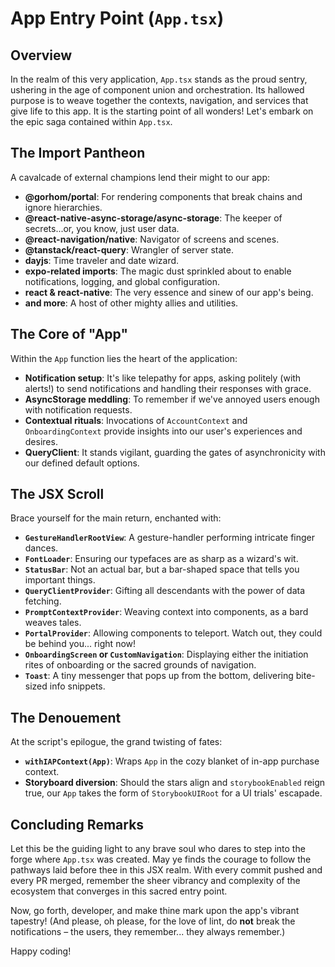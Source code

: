 
# App Entry Point (`App.tsx`)

## Overview

In the realm of this very application, `App.tsx` stands as the proud sentry, ushering in the age of component union and orchestration. Its hallowed purpose is to weave together the contexts, navigation, and services that give life to this app. It is the starting point of all wonders! Let's embark on the epic saga contained within `App.tsx`.

## The Import Pantheon

A cavalcade of external champions lend their might to our app:

- **@gorhom/portal**: For rendering components that break chains and ignore hierarchies.
- **@react-native-async-storage/async-storage**: The keeper of secrets...or, you know, just user data.
- **@react-navigation/native**: Navigator of screens and scenes.
- **@tanstack/react-query**: Wrangler of server state.
- **dayjs**: Time traveler and date wizard.
- **expo-related imports**: The magic dust sprinkled about to enable notifications, logging, and global configuration.
- **react & react-native**: The very essence and sinew of our app's being.
- **and more**: A host of other mighty allies and utilities.

## The Core of "App"

Within the `App` function lies the heart of the application:

- **Notification setup**: It's like telepathy for apps, asking politely (with alerts!) to send notifications and handling their responses with grace.
- **AsyncStorage meddling**: To remember if we've annoyed users enough with notification requests.
- **Contextual rituals**: Invocations of `AccountContext` and `OnboardingContext` provide insights into our user's experiences and desires.
- **QueryClient**: It stands vigilant, guarding the gates of asynchronicity with our defined default options.

## The JSX Scroll

Brace yourself for the main return, enchanted with:

- **`GestureHandlerRootView`**: A gesture-handler performing intricate finger dances.
- **`FontLoader`**: Ensuring our typefaces are as sharp as a wizard's wit.
- **`StatusBar`**: Not an actual bar, but a bar-shaped space that tells you important things.
- **`QueryClientProvider`**: Gifting all descendants with the power of data fetching.
- **`PromptContextProvider`**: Weaving context into components, as a bard weaves tales.
- **`PortalProvider`**: Allowing components to teleport. Watch out, they could be behind you... right now!
- **`OnboardingScreen` or `CustomNavigation`**: Displaying either the initiation rites of onboarding or the sacred grounds of navigation.
- **`Toast`**: A tiny messenger that pops up from the bottom, delivering bite-sized info snippets.

## The Denouement

At the script's epilogue, the grand twisting of fates:

- **`withIAPContext(App)`**: Wraps `App` in the cozy blanket of in-app purchase context.
- **Storyboard diversion**: Should the stars align and `storybookEnabled` reign true, our `App` takes the form of `StorybookUIRoot` for a UI trials' escapade.

## Concluding Remarks

Let this be the guiding light to any brave soul who dares to step into the forge where `App.tsx` was created. May ye finds the courage to follow the pathways laid before thee in this JSX realm. With every commit pushed and every PR merged, remember the sheer vibrancy and complexity of the ecosystem that converges in this sacred entry point.

Now, go forth, developer, and make thine mark upon the app's vibrant tapestry! (And please, oh please, for the love of lint, do **not** break the notifications – the users, they remember... they always remember.)

Happy coding!
